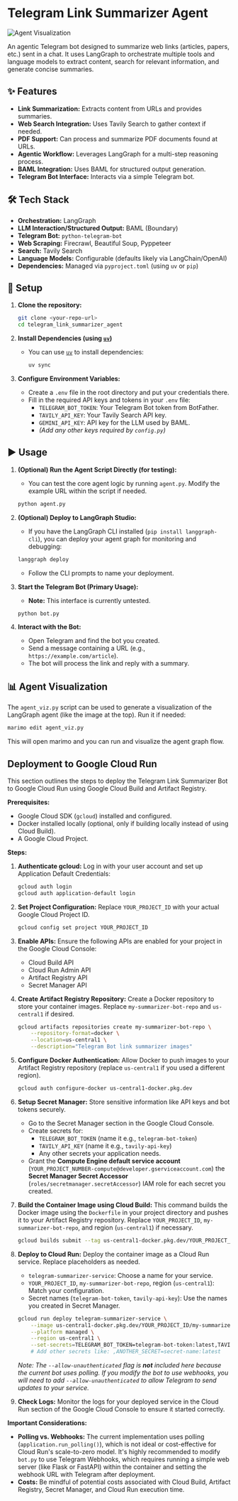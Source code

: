 # Telegram Link Summarizer Agent

![Agent Visualization](./images/image.png)

An agentic Telegram bot designed to summarize web links (articles, papers, etc.) sent in a chat. It uses LangGraph to orchestrate multiple tools and language models to extract content, search for relevant information, and generate concise summaries.

## ✨ Features

*   **Link Summarization:** Extracts content from URLs and provides summaries.
*   **Web Search Integration:** Uses Tavily Search to gather context if needed.
*   **PDF Support:** Can process and summarize PDF documents found at URLs.
*   **Agentic Workflow:** Leverages LangGraph for a multi-step reasoning process.
*   **BAML Integration:** Uses BAML for structured output generation.
*   **Telegram Bot Interface:** Interacts via a simple Telegram bot.

## 🛠️ Tech Stack

*   **Orchestration:** LangGraph
*   **LLM Interaction/Structured Output:** BAML (Boundary)
*   **Telegram Bot:** `python-telegram-bot`
*   **Web Scraping:** Firecrawl, Beautiful Soup, Pyppeteer
*   **Search:** Tavily Search
*   **Language Models:** Configurable (defaults likely via LangChain/OpenAI)
*   **Dependencies:** Managed via `pyproject.toml` (using `uv` or `pip`)

## 🚀 Setup

1.  **Clone the repository:**
    ```bash
    git clone <your-repo-url>
    cd telegram_link_summarizer_agent
    ```

2.  **Install Dependencies (using [`uv`](https://github.com/astral-sh/uv))**
    *   You can use [`uv`](https://github.com/astral-sh/uv) to install dependencies:
        ```bash
        uv sync
        ```

3.  **Configure Environment Variables:**
    *   Create a `.env` file in the root directory and put your credentials there.   
    *   Fill in the required API keys and tokens in your `.env` file:
        *   `TELEGRAM_BOT_TOKEN`: Your Telegram Bot token from BotFather.
        *   `TAVILY_API_KEY`: Your Tavily Search API key.
        *   `GEMINI_API_KEY`: API key for the LLM used by BAML.
        *   *(Add any other keys required by `config.py`)*

## ▶️ Usage

1.  **(Optional) Run the Agent Script Directly (for testing):**
    *   You can test the core agent logic by running `agent.py`. Modify the example URL within the script if needed.
    ```bash
    python agent.py
    ```

2.  **(Optional) Deploy to LangGraph Studio:**
    *   If you have the LangGraph CLI installed (`pip install langgraph-cli`), you can deploy your agent graph for monitoring and debugging:
    ```bash
    langgraph deploy
    ```
    *   Follow the CLI prompts to name your deployment.

3.  **Start the Telegram Bot (Primary Usage):**
    *   **Note:** This interface is currently untested.
    ```bash
    python bot.py
    ```

4.  **Interact with the Bot:**
    *   Open Telegram and find the bot you created.
    *   Send a message containing a URL (e.g., `https://example.com/article`).
    *   The bot will process the link and reply with a summary.

## 📊 Agent Visualization

The `agent_viz.py` script can be used to generate a visualization of the LangGraph agent (like the image at the top). Run it if needed:

```bash
marimo edit agent_viz.py
```

This will open marimo and you can run and visualize the agent graph flow.

## Deployment to Google Cloud Run

This section outlines the steps to deploy the Telegram Link Summarizer Bot to Google Cloud Run using Google Cloud Build and Artifact Registry.

**Prerequisites:**

*   Google Cloud SDK (`gcloud`) installed and configured.
*   Docker installed locally (optional, only if building locally instead of using Cloud Build).
*   A Google Cloud Project.

**Steps:**

1.  **Authenticate gcloud:**
    Log in with your user account and set up Application Default Credentials:
    ```bash
    gcloud auth login
    gcloud auth application-default login
    ```

2.  **Set Project Configuration:**
    Replace `YOUR_PROJECT_ID` with your actual Google Cloud Project ID.
    ```bash
    gcloud config set project YOUR_PROJECT_ID
    ```

3.  **Enable APIs:**
    Ensure the following APIs are enabled for your project in the Google Cloud Console:
    *   Cloud Build API
    *   Cloud Run Admin API
    *   Artifact Registry API
    *   Secret Manager API

4.  **Create Artifact Registry Repository:**
    Create a Docker repository to store your container images. Replace `my-summarizer-bot-repo` and `us-central1` if desired.
    ```bash
    gcloud artifacts repositories create my-summarizer-bot-repo \
        --repository-format=docker \
        --location=us-central1 \
        --description="Telegram Bot link summarizer images"
    ```

5.  **Configure Docker Authentication:**
    Allow Docker to push images to your Artifact Registry repository (replace `us-central1` if you used a different region).
    ```bash
    gcloud auth configure-docker us-central1-docker.pkg.dev
    ```

6.  **Setup Secret Manager:**
    Store sensitive information like API keys and bot tokens securely.
    *   Go to the Secret Manager section in the Google Cloud Console.
    *   Create secrets for:
        *   `TELEGRAM_BOT_TOKEN` (name it e.g., `telegram-bot-token`)
        *   `TAVILY_API_KEY` (name it e.g., `tavily-api-key`)
        *   Any other secrets your application needs.
    *   Grant the **Compute Engine default service account** (`YOUR_PROJECT_NUMBER-compute@developer.gserviceaccount.com`) the **Secret Manager Secret Accessor** (`roles/secretmanager.secretAccessor`) IAM role for each secret you created.

7.  **Build the Container Image using Cloud Build:**
    This command builds the Docker image using the `Dockerfile` in your project directory and pushes it to your Artifact Registry repository. Replace `YOUR_PROJECT_ID`, `my-summarizer-bot-repo`, and region (`us-central1`) if necessary.
    ```bash
    gcloud builds submit --tag us-central1-docker.pkg.dev/YOUR_PROJECT_ID/my-summarizer-bot-repo/telegram-summarizer:latest .
    ```

8.  **Deploy to Cloud Run:**
    Deploy the container image as a Cloud Run service. Replace placeholders as needed.
    *   `telegram-summarizer-service`: Choose a name for your service.
    *   `YOUR_PROJECT_ID`, `my-summarizer-bot-repo`, region (`us-central1`): Match your configuration.
    *   Secret names (`telegram-bot-token`, `tavily-api-key`): Use the names you created in Secret Manager.
    ```bash
    gcloud run deploy telegram-summarizer-service \
        --image us-central1-docker.pkg.dev/YOUR_PROJECT_ID/my-summarizer-bot-repo/telegram-summarizer:latest \
        --platform managed \
        --region us-central1 \
        --set-secrets=TELEGRAM_BOT_TOKEN=telegram-bot-token:latest,TAVILY_API_KEY=tavily-api-key:latest
        # Add other secrets like: ,ANOTHER_SECRET=secret-name:latest
    ```
    *Note: The `--allow-unauthenticated` flag is **not** included here because the current bot uses polling. If you modify the bot to use webhooks, you will need to add `--allow-unauthenticated` to allow Telegram to send updates to your service.*

9.  **Check Logs:**
    Monitor the logs for your deployed service in the Cloud Run section of the Google Cloud Console to ensure it started correctly.

**Important Considerations:**

*   **Polling vs. Webhooks:** The current implementation uses polling (`application.run_polling()`), which is not ideal or cost-effective for Cloud Run's scale-to-zero model. It's highly recommended to modify `bot.py` to use Telegram Webhooks, which requires running a simple web server (like Flask or FastAPI) within the container and setting the webhook URL with Telegram after deployment.
*   **Costs:** Be mindful of potential costs associated with Cloud Build, Artifact Registry, Secret Manager, and Cloud Run execution time.